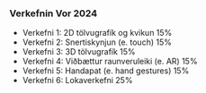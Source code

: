 ### Verkefnin Vor 2024
- Verkefni 1: 2D tölvugrafík og kvikun 15%
- Verkefni 2: Snertiskynjun (e. touch) 15%
- Verkefni 3: 3D tölvugrafík 15%
- Verkefni 4: Viðbættur raunveruleiki (e. AR) 15%
- Verkefni 5: Handapat (e. hand gestures) 15%
- Verkefni 6: Lokaverkefni 25%
